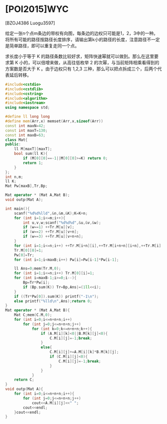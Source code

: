 # [POI2015]WYC
[BZOJ4386 Luogu3597]

给定一张n个点m条边的带权有向图，每条边的边权只可能是1，2，3中的一种。将所有可能的路径按路径长度排序，请输出第k小的路径的长度，注意路径不一定是简单路径，即可以重复走同一个点。

求长度小于等于 K 的路径条数比较好求，矩阵快速幂就可以做到。那么在这里要求第 K 小的，可以倍增来做，从高往低枚举 2 的次幂，与当前矩阵相乘看得到的方案数是否大于 K 。由于边权只有 1,2,3 三种，那么可以把点拆成三个，后两个代表延后转移。

```cpp
#include<cstdio>
#include<cstdlib>
#include<cstring>
#include<algorithm>
#include<iostream>
using namespace std;

#define ll long long
#define mem(Arr,x) memset(Arr,x,sizeof(Arr))
const int maxN=42;
const int maxT=130;
const int maxB=63;
class Mat{
public:
	ll M[maxT][maxT];
	bool sum(ll K){
		if (M[0][0]==-1||M[0][0]>=K) return 0;
		return 1;
	}
};
int n,m;
ll K;
Mat Pw[maxB],Tr,Bp;

Mat operator * (Mat A,Mat B);
void outp(Mat A);

int main(){
	scanf("%d%d%lld",&n,&m,&K);K=K+n;
	for (int i=1;i<=m;i++){
		int u,v,w;scanf("%d%d%d",&u,&v,&w);
		if (w==1) ++Tr.M[u][v];
		if (w==2) ++Tr.M[u][v+n];
		if (w==3) ++Tr.M[u][v+n+n];
	}
	for (int i=1;i<=n;i++) ++Tr.M[i+n][i],++Tr.M[i+n+n][i+n],++Tr.M[i][0];
	Tr.M[0][0]=1;
	Pw[0]=Tr;
	for (int i=1;i<maxB;i++) Pw[i]=Pw[i-1]*Pw[i-1];

	ll Ans=0;mem(Tr.M,0);
	for (int i=1;i<=n;i++) Tr.M[0][i]=1;
	for (int i=maxB-1;i>=0;i--){
		Bp=Tr*Pw[i];
		if (Bp.sum(K)) Tr=Bp,Ans|=(1ll<<i);
	}
	if ((Tr*Pw[0]).sum(K)) printf("-1\n");
	else printf("%lld\n",Ans);return 0;
}
Mat operator * (Mat A,Mat B){
	Mat C;mem(C.M,0);
	for (int i=0;i<=n+n+n;i++)
		for (int j=0;j<=n+n+n;j++)
			for (int k=0;k<=n+n+n;k++){
				if (A.M[i][k]<0||B.M[k][j]<0){
					C.M[i][j]=-1;break;
				}
				else{
					C.M[i][j]+=A.M[i][k]*B.M[k][j];
					if (C.M[i][j]<0){
						C.M[i][j]=-1;break;
					}
				}
			}
	return C;
}
void outp(Mat A){
	for (int i=0;i<=n+n+n;i++){
		for (int j=0;j<=n+n+n;j++)
			cout<<A.M[i][j]<<" ";
		cout<<endl;
	}cout<<endl;
}
```
